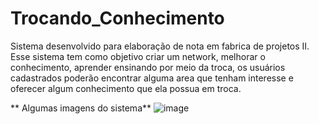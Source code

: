 # Trocando_Conhecimento

  Sistema desenvolvido para elaboração de nota em fabrica de projetos II.
  Esse sistema tem como objetivo criar um network, melhorar o conhecimento, aprender ensinando por meio da troca, os usuários cadastrados poderão encontrar alguma area que tenham interesse e oferecer algum conhecimento que ela possua em troca.
  
  ** Algumas imagens do sistema**
![image](https://user-images.githubusercontent.com/108235675/213053844-ded5acbf-27f6-4590-9312-d7f30810f598.png)
